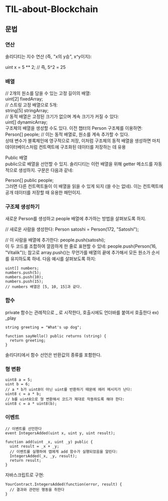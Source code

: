 # TIL-about-Blockchain

## 문법

### 연산
솔리디티는 지수 연산  (즉, "x의 y승", x^y이지): </br>

uint x = 5 ** 2; // 즉, 5^2 = 25

### 배열

// 2개의 원소를 담을 수 있는 고정 길이의 배열: </br>
uint[2] fixedArray; </br>
// 스트링 고정 배열으로 5개: </br>
string[5] stringArray; </br>
// 동적 배열은 고정된 크기가 없으며 계속 크기가 커질 수 있다: </br>
uint[] dynamicArray; </br>
구조체의 배열을 생성할 수도 있다. 이전 챕터의 Person 구조체를 이용하면: </br>
Person[] people; // 이는 동적 배열로, 원소를 계속 추가할 수 있다.</br>
상태 변수가 블록체인에 영구적으로 저장, 이처럼 구조체의 동적 배열을 생성하면 마치 데이터베이스처럼 컨트랙트에 구조화된 데이터를 저장하는 데 유용

Public 배열 </br>
public으로 배열을 선언할 수 있지. 솔리디티는 이런 배열을 위해 getter 메소드를 자동적으로 생성하지. 구문은 다음과 같네:

Person[] public people; </br>
그러면 다른 컨트랙트들이 이 배열을 읽을 수 있게 되지 (쓸 수는 없네). 이는 컨트랙트에 공개 데이터를 저장할 때 유용한 패턴이지.

### 구조체 생성하기

새로운 Person를 생성하고 people 배열에 추가하는 방법을 살펴보도록 하지.

// 새로운 사람을 생성한다: Person satoshi = Person(172, "Satoshi");

// 이 사람을 배열에 추가한다: people.push(satoshi); </br>
이 두 코드를 조합하여 깔끔하게 한 줄로 표현할 수 있네: people.push(Person(16, "Vitalik"));
참고로 array.push()는 무언가를 배열의 끝에 추가해서 모든 원소가 순서를 유지하도록 하네. 다음 예시를 살펴보도록 하지:
~~~
uint[] numbers;
numbers.push(5);
numbers.push(10);
numbers.push(15);
// numbers 배열은 [5, 10, 15]과 같다.
~~~

### 함수
private 함수는 관례적으로 _ 로 시작한다, 호출시에도 언더바를 붙여서 호출한다 ex) _play </br> 
~~~
string greeting = "What's up dog";

function sayHello() public returns (string) {
  return greeting;
}
~~~
솔리디티에서 함수 선언은 반환값의 종류를 포함한다.

### 형 변환
~~~
uint8 a = 5;
uint b = 6;
// a * b가 uint8이 아닌 uint를 반환하기 때문에 에러 메시지가 난다:
uint8 c = a * b; 
// b를 uint8으로 형 변환해서 코드가 제대로 작동하도록 해야 한다:
uint8 c = a * uint8(b);
~~~

### 이벤트
~~~
// 이벤트를 선언한다
event IntegersAdded(uint x, uint y, uint result);

function add(uint _x, uint _y) public {
  uint result = _x + _y;
  // 이벤트를 실행하여 앱에게 add 함수가 실행되었음을 알린다:
  IntegersAdded(_x, _y, result);
  return result;
}
~~~
자바스크립트로 구현:
~~~
YourContract.IntegersAdded(function(error, result) { 
  // 결과와 관련된 행동을 취한다
}
~~~
